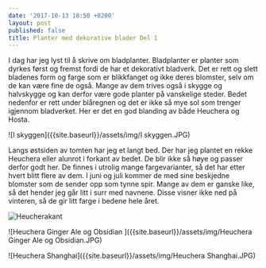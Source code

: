 ```yaml
---
date: '2017-10-13 18:50 +0200'
layout: post
published: false
title: Planter med dekorative blader Del 1
---
```


I dag har jeg lyst til å skrive om bladplanter. Bladplanter er planter som dyrkes først og fremst fordi de har et dekorativt bladverk. Det er rett og slett bladenes form og farge som er blikkfanget og ikke deres blomster, selv om de kan være fine de også. Mange av dem trives også i skygge og halvskygge og kan derfor være gode planter på vanskelige steder. Bedet nedenfor er rett under blåregnen og det er ikke så mye sol som trenger igjennom bladverket. Her er det en god blanding av både Heuchera og Hosta.

![I skyggen]({{site.baseurl}}/assets/img/I skyggen.JPG)

Langs østsiden av tomten har jeg et langt bed. Der har jeg plantet en rekke Heuchera eller alunrot i forkant av bedet. De blir ikke så høye og passer derfor godt her. De finnes i utrolig mange fargevarianter, så det har etter hvert blitt flere av dem. I juni og juli kommer de med sine beskjedne blomster som de sender opp som tynne spir. Mange av dem er ganske like, så det hender jeg går litt i surr med navnene. Disse visner ikke ned på vinteren, så de gir litt farge i bedene hele året.

![Heucherakant]({{site.baseurl}}/assets/img/Heucherakant.JPG)

![Heuchera Ginger Ale og Obsidian ]({{site.baseurl}}/assets/img/Heuchera Ginger Ale og Obsidian.JPG)

![Heuchera Shanghai]({{site.baseurl}}/assets/img/Heuchera Shanghai.JPG)


